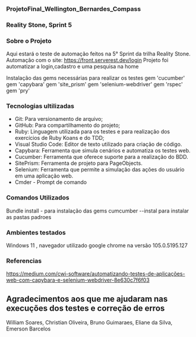 
### ProjetoFinal_Wellington_Bernardes_Compass

### Reality Stone, Sprint 5

### Sobre o Projeto
Aqui estará o teste de automação feitos na 5° Sprint da trilha Reality Stone.
Automação com o site: https://front.serverest.dev/login
Projeto foi automatizar a login,cadastro e uma pesquisa na home 

  
Instalação das gems necessárias para realizar os testes
  gem 'cucumber'
  gem 'capybara'
  gem 'site_prism'
  gem 'selenium-webdriver'
  gem 'rspec'
  gem 'pry'
  
  
 ### Tecnologias ultilizadas
- Git: Para versionamento de arquivo;
- GitHub: Para compartilhamento do projeto;
- Ruby: Linguagem utilizada para os testes e para realização dos exercícios de Ruby Koans e do TDD;
- Visual Studio Code: Editor de texto utilizado para criação de código.
- Capybara: Ferramenta que simula cenários e automatiza os testes web.
- Cucumber: Ferramenta que oferece suporte para a realização do BDD.
- SitePrism: Ferramenta de projeto para PageObjects.
- Selenium: Ferramenta que permite a simulação das ações do usuário em uma aplicação web.
- Cmder - Prompt de comando

### Comandos Utilizados 
Bundle install - para instalação das gems
cumcumber --instal para instalar as pastas padroes

### Ambientes testados
 Windows 11 , navegador utilizado google chrome na versão  105.0.5195.127
 
 
 ### Referencias
 https://medium.com/cwi-software/automatizando-testes-de-aplicações-web-com-capybara-e-selenium-webdriver-8e630c7f6f03
 
 ## Agradecimentos aos que me ajudaram nas execuções dos testes e correção de erros 
  William Soares,
  Christian Oliveira,
  Bruno Guimaraes,
  Eliane da Silva,
  Emerson Barcelos
 
